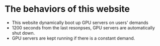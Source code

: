 The behaviors of this website
=============================

- This website dynamically boot up GPU servers on users' demands
- 1200 seconds from the last resonpses, GPU servers are automatically shut down.
- GPU servers are kept running if there is a constant demand.